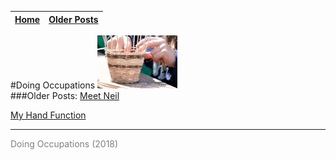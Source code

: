 
| [Home](index.html) | [Older Posts](archive.html) |
| --------|--------|

#Doing Occupations ![](img/basketlogo.jpg)
<br>
###Older Posts:
[Meet Neil](archive/meet_neil.html)

[My Hand Function](archive/my_hand_function.html)


***
<p style="color: grey;"> Doing Occupations (2018) </p>